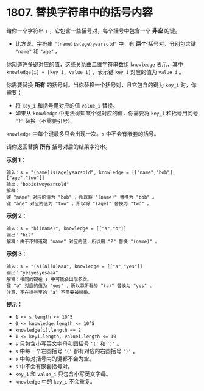 # 1807. 替换字符串中的括号内容

给你一个字符串 `s` ，它包含一些括号对，每个括号中包含一个 **非空** 的键。

- 比方说，字符串 `"(name)is(age)yearsold"` 中，有 **两个** 括号对，分别包含键 `"name"` 和 `"age"` 。

你知道许多键对应的值，这些关系由二维字符串数组 `knowledge` 表示，其中 `knowledge[i] = [key_i, value_i]` ，表示键 `key_i` 对应的值为 `value_i` 。

你需要替换 **所有** 的括号对。当你替换一个括号对，且它包含的键为 `key_i` 时，你需要：

- 将 `key_i` 和括号用对应的值 `value_i` 替换。
- 如果从 `knowledge` 中无法得知某个键对应的值，你需要将 `key_i` 和括号用问号 `"?"` 替换（不需要引号）。

`knowledge` 中每个键最多只会出现一次。`s` 中不会有嵌套的括号。

请你返回替换 **所有** 括号对后的结果字符串。

**示例 1：**

```()
输入：s = "(name)is(age)yearsold", knowledge = [["name","bob"],["age","two"]]
输出："bobistwoyearsold"
解释：
键 "name" 对应的值为 "bob" ，所以将 "(name)" 替换为 "bob" 。
键 "age" 对应的值为 "two" ，所以将 "(age)" 替换为 "two" 。
```

**示例 2：**

```()
输入：s = "hi(name)", knowledge = [["a","b"]]
输出："hi?"
解释：由于不知道键 "name" 对应的值，所以用 "?" 替换 "(name)" 。
```

**示例 3：**

```()
输入：s = "(a)(a)(a)aaa", knowledge = [["a","yes"]]
输出："yesyesyesaaa"
解释：相同的键在 s 中可能会出现多次。
键 "a" 对应的值为 "yes" ，所以将所有的 "(a)" 替换为 "yes" 。
注意，不在括号里的 "a" 不需要被替换。
```

**提示：**

- `1 <= s.length <= 10^5`
- `0 <= knowledge.length <= 10^5`
- `knowledge[i].length == 2`
- `1 <= keyi.length, valuei.length <= 10`
- `s` 只包含小写英文字母和圆括号 `'('` 和 `')'` 。
- `s` 中每一个左圆括号 `'('` 都有对应的右圆括号 `')'` 。
- `s` 中每对括号内的键都不会为空。
- `s` 中不会有嵌套括号对。
- `key_i` 和 `value_i` 只包含小写英文字母。
- `knowledge` 中的 `key_i` 不会重复。
